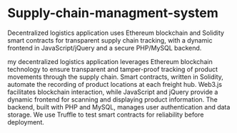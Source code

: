 # Supply-chain-managment-system
Decentralized logistics application uses Ethereum blockchain and Solidity smart contracts for transparent supply chain tracking, with a dynamic frontend in JavaScript/jQuery and a secure PHP/MySQL backend.

 my decentralized logistics application leverages Ethereum blockchain technology to ensure transparent and tamper-proof tracking of product movements through the supply chain. Smart contracts, written in Solidity, automate the recording of product locations at each freight hub. Web3.js facilitates blockchain interaction, while JavaScript and jQuery provide a dynamic frontend for scanning and displaying product information. The backend, built with PHP and MySQL, manages user authentication and data storage. We use Truffle to test smart contracts for reliability before deployment.
